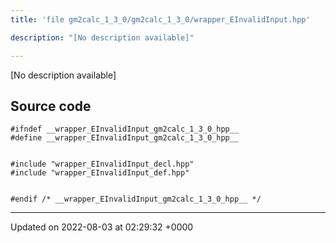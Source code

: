 ```yaml
---
title: 'file gm2calc_1_3_0/gm2calc_1_3_0/wrapper_EInvalidInput.hpp'

description: "[No description available]"

---
```







[No description available]




## Source code

```
#ifndef __wrapper_EInvalidInput_gm2calc_1_3_0_hpp__
#define __wrapper_EInvalidInput_gm2calc_1_3_0_hpp__


#include "wrapper_EInvalidInput_decl.hpp"
#include "wrapper_EInvalidInput_def.hpp"


#endif /* __wrapper_EInvalidInput_gm2calc_1_3_0_hpp__ */
```


-------------------------------

Updated on 2022-08-03 at 02:29:32 +0000
